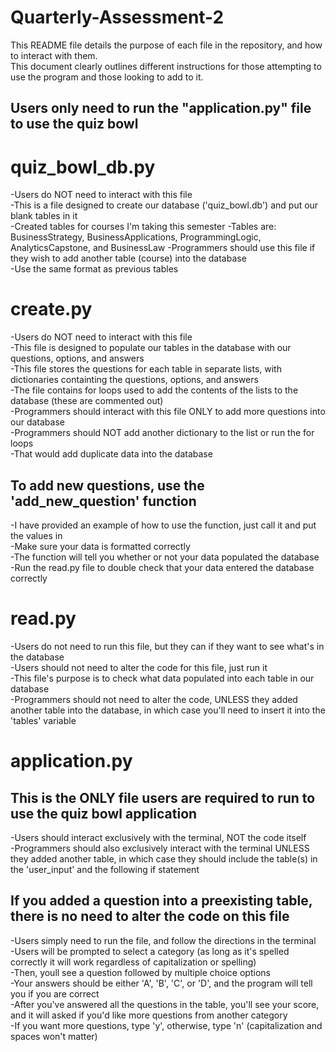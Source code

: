 # Quarterly-Assessment-2
This README file details the purpose of each file in the repository, and how to interact with them.  
This document clearly outlines different instructions for those attempting to use the program and those looking to add to it.  
## Users only need to run the "application.py" file to use the quiz bowl

# quiz_bowl_db.py
-Users do NOT need to interact with this file  
-This is a file designed to create our database ('quiz_bowl.db') and put our blank tables in it  
-Created tables for courses I'm taking this semester
-Tables are: BusinessStrategy, BusinessApplications, ProgrammingLogic, AnalyticsCapstone, and BusinessLaw
-Programmers should use this file if they wish to add another table (course) into the database  
-Use the same format as previous tables

# create.py
-Users do NOT need to interact with this file  
-This file is designed to populate our tables in the database with our questions, options, and answers  
-This file stores the questions for each table in separate lists, with dictionaries containting the questions, options, and answers  
-The file contains for loops used to add the contents of the lists to the database (these are commented out)  
-Programmers should interact with this file ONLY to add more questions into our database  
-Programmers should NOT add another dictionary to the list or run the for loops  
-That would add duplicate data into the database  
## To add new questions, use the 'add_new_question' function  
-I have provided an example of how to use the function, just call it and put the values in  
-Make sure your data is formatted correctly  
-The function will tell you whether or not your data populated the database  
-Run the read.py file to double check that your data entered the database correctly  

# read.py
-Users do not need to run this file, but they can if they want to see what's in the database  
-Users should not need to alter the code for this file, just run it  
-This file's purpose is to check what data populated into each table in our database  
-Programmers should not need to alter the code, UNLESS they added another table into the database, in which case you'll need to insert it into the 'tables' variable

# application.py
## This is the ONLY file users are required to run to use the quiz bowl application
-Users should interact exclusively with the terminal, NOT the code itself  
-Programmers should also exclusively interact with the terminal UNLESS they added another table, in which case they should include the table(s) in the 'user_input' and the following if statement  
## If you added a question into a preexisting table, there is no need to alter the code on this file
-Users simply need to run the file, and follow the directions in the terminal  
-Users will be prompted to select a category (as long as it's spelled correctly it will work regardless of capitalization or spelling)  
-Then, youll see a question followed by multiple choice options  
-Your answers should be either 'A', 'B', 'C', or 'D', and the program will tell you if you are correct  
-After you've answered all the questions in the table, you'll see your score, and it will asked if you'd like more questions from another category  
-If you want more questions, type 'y', otherwise, type 'n' (capitalization and spaces won't matter)  

